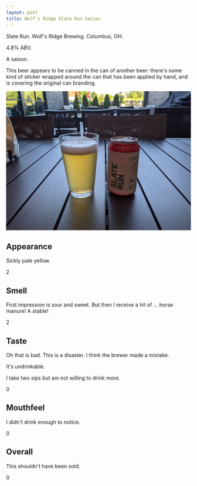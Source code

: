 ```yaml
---
layout: post
title: Wolf's Ridge Slate Run Saison
---
```

Slate Run.
Wolf's Ridge Brewing.
Columbus, OH.

4.8% ABV.

A saison.

This beer appears to be canned in the can of another beer:
there's some kind of sticker wrapped around the can
that has been applied by hand,
and is covering the original can branding.

<img class="beer-photo" src="/beer/images/2021-06-04-wolfs-ridge-slate-run-saison.jpg"/>


## Appearance

Sickly pale yellow.

2


## Smell

First impression is sour and sweet.
But then I receive a hit of ... horse manure!
A stable!

2


## Taste

Oh that is bad.
This is a disaster.
I think the brewer made a mistake.

It's undrinkable.

I take two sips but am not willing to drink more.

0


## Mouthfeel

I didn't drink enough to notice.

0


## Overall

This shouldn't have been sold.

0
